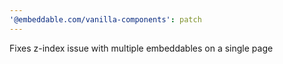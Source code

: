 ```yaml
---
'@embeddable.com/vanilla-components': patch
---
```


Fixes z-index issue with multiple embeddables on a single page
